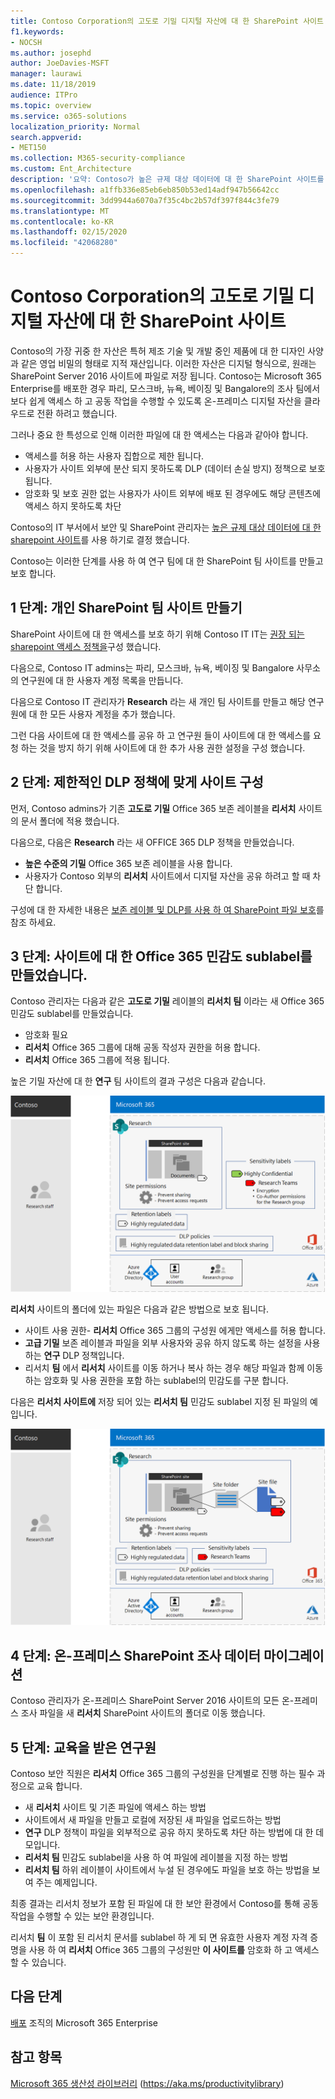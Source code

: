 ```yaml
---
title: Contoso Corporation의 고도로 기밀 디지털 자산에 대 한 SharePoint 사이트
f1.keywords:
- NOCSH
ms.author: josephd
author: JoeDavies-MSFT
manager: laurawi
ms.date: 11/18/2019
audience: ITPro
ms.topic: overview
ms.service: o365-solutions
localization_priority: Normal
search.appverid:
- MET150
ms.collection: M365-security-compliance
ms.custom: Ent_Architecture
description: '요약: Contoso가 높은 규제 대상 데이터에 대 한 SharePoint 사이트를 구현 하 여 조사 팀 간의 공동 작업을 간편 하 게 수행 하는 방법'
ms.openlocfilehash: a1ffb336e85eb6eb850b53ed14adf947b56642cc
ms.sourcegitcommit: 3dd9944a6070a7f35c4bc2b57df397f844c3fe79
ms.translationtype: MT
ms.contentlocale: ko-KR
ms.lasthandoff: 02/15/2020
ms.locfileid: "42068280"
---
```

# <a name="sharepoint-site-for-highly-confidential-digital-assets-of-the-contoso-corporation"></a>Contoso Corporation의 고도로 기밀 디지털 자산에 대 한 SharePoint 사이트

Contoso의 가장 귀중 한 자산은 특허 제조 기술 및 개발 중인 제품에 대 한 디자인 사양과 같은 영업 비밀의 형태로 지적 재산입니다. 이러한 자산은 디지털 형식으로, 원래는 SharePoint Server 2016 사이트에 파일로 저장 됩니다. Contoso는 Microsoft 365 Enterprise를 배포한 경우 파리, 모스크바, 뉴욕, 베이징 및 Bangalore의 조사 팀에서 보다 쉽게 액세스 하 고 공동 작업을 수행할 수 있도록 온-프레미스 디지털 자산을 클라우드로 전환 하려고 했습니다. 
  
그러나 중요 한 특성으로 인해 이러한 파일에 대 한 액세스는 다음과 같아야 합니다.

- 액세스를 허용 하는 사용자 집합으로 제한 됩니다. 
- 사용자가 사이트 외부에 분산 되지 못하도록 DLP (데이터 손실 방지) 정책으로 보호 됩니다.
- 암호화 및 보호 권한 없는 사용자가 사이트 외부에 배포 된 경우에도 해당 콘텐츠에 액세스 하지 못하도록 차단

Contoso의 IT 부서에서 보안 및 SharePoint 관리자는 [높은 규제 대상 데이터에 대 한 sharepoint 사이트](teams-sharepoint-online-sites-highly-regulated-data.md)를 사용 하기로 결정 했습니다.
  
Contoso는 이러한 단계를 사용 하 여 연구 팀에 대 한 SharePoint 팀 사이트를 만들고 보호 합니다.

## <a name="step-1-created-a-private-sharepoint-team-site"></a>1 단계: 개인 SharePoint 팀 사이트 만들기

SharePoint 사이트에 대 한 액세스를 보호 하기 위해 Contoso IT IT는 [권장 되는 sharepoint 액세스 정책을](sharepoint-file-access-policies.md)구성 했습니다.

다음으로, Contoso IT admins는 파리, 모스크바, 뉴욕, 베이징 및 Bangalore 사무소의 연구원에 대 한 사용자 계정 목록을 만듭니다. 

다음으로 Contoso IT 관리자가 **Research** 라는 새 개인 팀 사이트를 만들고 해당 연구원에 대 한 모든 사용자 계정을 추가 했습니다.

그런 다음 사이트에 대 한 액세스를 공유 하 고 연구원 들이 사이트에 대 한 액세스를 요청 하는 것을 방지 하기 위해 사이트에 대 한 추가 사용 권한 설정을 구성 했습니다.

## <a name="step-2-configured-the-site-for-a-restrictive-dlp-policy"></a>2 단계: 제한적인 DLP 정책에 맞게 사이트 구성

먼저, Contoso admins가 기존 **고도로 기밀** Office 365 보존 레이블을 **리서치** 사이트의 문서 폴더에 적용 했습니다.

다음으로, 다음은 **Research** 라는 새 OFFICE 365 DLP 정책을 만들었습니다.

- **높은 수준의 기밀** Office 365 보존 레이블을 사용 합니다. 
- 사용자가 Contoso 외부의 **리서치** 사이트에서 디지털 자산을 공유 하려고 할 때 차단 합니다.

구성에 대 한 자세한 내용은 [보존 레이블 및 DLP를 사용 하 여 SharePoint 파일 보호](https://docs.microsoft.com/office365/enterprise/protect-sharepoint-online-files-with-office-365-labels-and-dlp)를 참조 하세요.

## <a name="step-3-created-an-office-365-sensitivity-sublabel-for-the-site"></a>3 단계: 사이트에 대 한 Office 365 민감도 sublabel를 만들었습니다.

Contoso 관리자는 다음과 같은 **고도로 기밀** 레이블의 **리서치 팀** 이라는 새 Office 365 민감도 sublabel를 만들었습니다.

- 암호화 필요
- **리서치** Office 365 그룹에 대해 공동 작성자 권한을 허용 합니다.
- **리서치** Office 365 그룹에 적용 됩니다.

높은 기밀 자산에 대 한 **연구** 팀 사이트의 결과 구성은 다음과 같습니다.

![높은 기밀 자산에 대 한 연구 팀 사이트의 결과 구성](../media/contoso-sharepoint-online-site-for-highly-confidential-assets/final-config.png)

**리서치** 사이트의 폴더에 있는 파일은 다음과 같은 방법으로 보호 됩니다.

- 사이트 사용 권한- **리서치** Office 365 그룹의 구성원 에게만 액세스를 허용 합니다.
- **고급 기밀** 보존 레이블과 파일을 외부 사용자와 공유 하지 않도록 하는 설정을 사용 하는 **연구** DLP 정책입니다.
- 리서치 **팀** 에서 **리서치** 사이트를 이동 하거나 복사 하는 경우 해당 파일과 함께 이동 하는 암호화 및 사용 권한을 포함 하는 sublabel의 민감도를 구분 합니다.

다음은 **리서치 사이트에** 저장 되어 있는 **리서치 팀** 민감도 sublabel 지정 된 파일의 예입니다.

![높은 기밀 자산에 대 한 연구 팀 사이트의 결과 구성](../media/contoso-sharepoint-online-site-for-highly-confidential-assets/final-config-example-file.png)


## <a name="step-4-migrated-the-on-premises-sharepoint-research-data"></a>4 단계: 온-프레미스 SharePoint 조사 데이터 마이그레이션

Contoso 관리자가 온-프레미스 SharePoint Server 2016 사이트의 모든 온-프레미스 조사 파일을 새 **리서치** SharePoint 사이트의 폴더로 이동 했습니다.

## <a name="step-5-trained-their-researchers"></a>5 단계: 교육을 받은 연구원

Contoso 보안 직원은 **리서치** Office 365 그룹의 구성원을 단계별로 진행 하는 필수 과정으로 교육 합니다.

- 새 **리서치** 사이트 및 기존 파일에 액세스 하는 방법
- 사이트에서 새 파일을 만들고 로컬에 저장된 새 파일을 업로드하는 방법
- **연구** DLP 정책이 파일을 외부적으로 공유 하지 못하도록 차단 하는 방법에 대 한 데모입니다.
- **리서치 팀** 민감도 sublabel을 사용 하 여 파일에 레이블을 지정 하는 방법
- **리서치 팀** 하위 레이블이 사이트에서 누설 된 경우에도 파일을 보호 하는 방법을 보여 주는 예제입니다.

최종 결과는 리서치 정보가 포함 된 파일에 대 한 보안 환경에서 Contoso를 통해 공동 작업을 수행할 수 있는 보안 환경입니다. 

리서치 **팀** 이 포함 된 리서치 문서를 sublabel 하 게 되 면 유효한 사용자 계정 자격 증명을 사용 하 여 **리서치** Office 365 그룹의 구성원만 **이 사이트를** 암호화 하 고 액세스할 수 있습니다.

## <a name="next-step"></a>다음 단계

[배포](deploy-microsoft-365-enterprise.md) 조직의 Microsoft 365 Enterprise

## <a name="see-also"></a>참고 항목

[Microsoft 365 생산성 라이브러리](https://aka.ms/productivitylibrary) (https://aka.ms/productivitylibrary)
